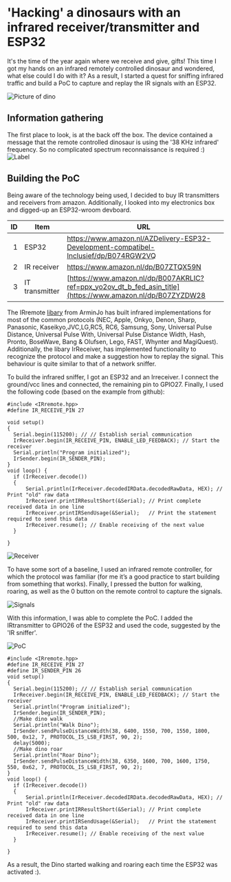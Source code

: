 # 'Hacking' a dinosaurs with an infrared receiver/transmitter and ESP32
It's the time of the year again where we receive and give, gifts! This time I got my hands on an infrared remotely controlled dinosaur and wondered, what else could I do with it? As a result, I started a quest for sniffing infrared traffic and build a PoC to capture and replay the IR signals with an ESP32.

![Picture of dino](https://github.com/JeroenSlobbe/Tutorials/blob/main/Infrared/img/dino.png?raw=true)

## Information gathering
The first place to look, is at the back off the box. The device contained a message that the remote controlled dinosaur is using the '38 KHz infrared' frequency. So no complicated spectrum reconnaissance is required :)
![Label](https://github.com/JeroenSlobbe/Tutorials/blob/main/Infrared/img/label.png?raw=true)

## Building the PoC
Being aware of the technology being used, I decided to buy IR transmitters and receivers from amazon. Additionally, I looked into my electronics box and digged-up an ESP32-wroom devboard.


| ID | Item | URL |
|-----:|-----------|-----------|
|     1| ESP32    |https://www.amazon.nl/AZDelivery-ESP32-Development-compatibel-Inclusief/dp/B074RGW2VQ |
|     2| IR receiver    | https://www.amazon.nl/dp/B07ZTQX59N |
|     3| IT transmitter    |[https://www.amazon.nl/dp/B007AKRLIC?ref=ppx_yo2ov_dt_b_fed_asin_title](https://www.amazon.nl/dp/B07ZYZDW28 |

The IRremote <a href="https://github.com/Arduino-IRremote/Arduino-IRremote">libary</a> from ArminJo has built infrared implementations for most of the common protocols (NEC, Apple, Onkyo, Denon, Sharp, Panasonic, Kaseikyo,JVC,LG,RC5, RC6, Samsung, Sony, Universal Pulse Distance, Universal Pulse With, Universal Pulse Distance Width, Hash, Pronto, BoseWave, Bang & Olufsen, Lego, FAST, Whynter and MagiQuest). Additionally, the libary IrReceiver, has implemented functionality to recognize the protocol and make a suggestion how to replay the signal. This behaviour is quite similar to that of a network sniffer.

To build the infrared sniffer, I got an ESP32 and an Irreceiver. I connect the ground/vcc lines and connected, the remaining pin to GPIO27. Finally, I used the following code (based on the example from github):

```arduino
#include <IRremote.hpp>
#define IR_RECEIVE_PIN 27

void setup()
{
  Serial.begin(115200); // // Establish serial communication
  IrReceiver.begin(IR_RECEIVE_PIN, ENABLE_LED_FEEDBACK); // Start the receiver
  Serial.println("Program initialized");
  IrSender.begin(IR_SENDER_PIN);
}
void loop() {
  if (IrReceiver.decode()) 
  {
      Serial.println(IrReceiver.decodedIRData.decodedRawData, HEX); // Print "old" raw data
      IrReceiver.printIRResultShort(&Serial); // Print complete received data in one line
      IrReceiver.printIRSendUsage(&Serial);   // Print the statement required to send this data
      IrReceiver.resume(); // Enable receiving of the next value
  }
  
}
```
![Receiver](https://github.com/JeroenSlobbe/Tutorials/blob/main/Infrared/img/receiver.png?raw=true)

To have some sort of a baseline, I used an infrared remote controller, for which the protocol was familiar (for me it’s a good practice to start building from something that works).  Finally, I pressed the button for walking, roaring, as well as the 0 button on the remote control to capture the signals.

![Signals](https://github.com/JeroenSlobbe/Tutorials/blob/main/Infrared/img/signals.png?raw=true)

With this information, I was able to complete the PoC. I added the IRtransmitter to GPIO26 of the ESP32 and used the code, suggested by the 'IR sniffer'.

![PoC](https://github.com/JeroenSlobbe/Tutorials/blob/main/Infrared/img/poc.png?raw=true)

```arduino
#include <IRremote.hpp>
#define IR_RECEIVE_PIN 27
#define IR_SENDER_PIN 26
void setup()
{
  Serial.begin(115200); // // Establish serial communication
  IrReceiver.begin(IR_RECEIVE_PIN, ENABLE_LED_FEEDBACK); // Start the receiver
  Serial.println("Program initialized");
  IrSender.begin(IR_SENDER_PIN);
  //Make dino walk
  Serial.println("Walk Dino");
  IrSender.sendPulseDistanceWidth(38, 6400, 1550, 700, 1550, 1800, 500, 0x12, 7, PROTOCOL_IS_LSB_FIRST, 90, 2);
  delay(5000);
  //Make dino roar
  Serial.println("Roar Dino");
  IrSender.sendPulseDistanceWidth(38, 6350, 1600, 700, 1600, 1750, 550, 0x62, 7, PROTOCOL_IS_LSB_FIRST, 90, 2);
}
void loop() {
  if (IrReceiver.decode()) 
  {
      Serial.println(IrReceiver.decodedIRData.decodedRawData, HEX); // Print "old" raw data
      IrReceiver.printIRResultShort(&Serial); // Print complete received data in one line
      IrReceiver.printIRSendUsage(&Serial);   // Print the statement required to send this data
      IrReceiver.resume(); // Enable receiving of the next value
  }
  
}
```
As a result, the Dino started walking and roaring each time the ESP32 was activated :).
